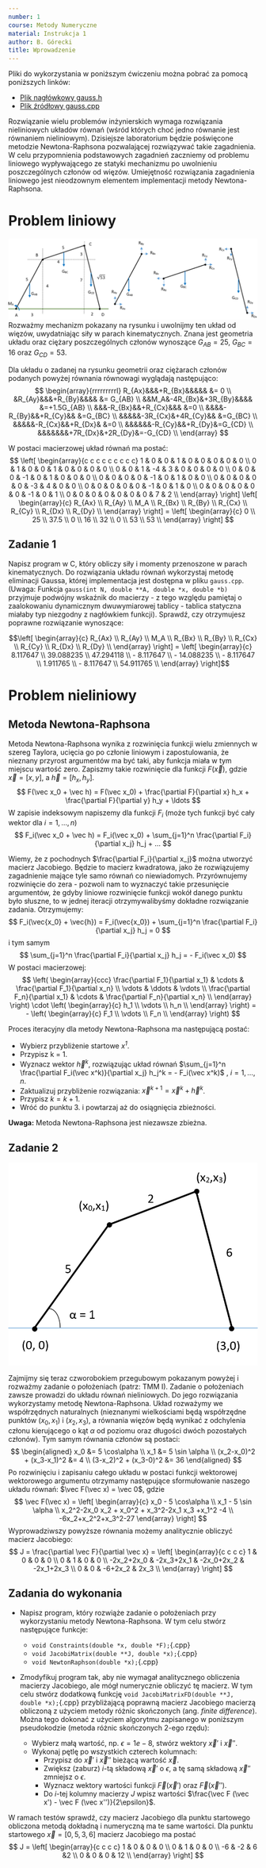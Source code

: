 ```yaml
---
number: 1
course: Metody Numeryczne
material: Instrukcja 1
author: B. Górecki
title: Wprowadzenie
---
```


Pliki do wykorzystania w poniższym ćwiczeniu można pobrać za pomocą poniższych linków:

- [Plik nagłówkowy gauss.h](http://ccfd.github.io/courses/code/info2/gauss.h)
- [Plik źródłowy gauss.cpp](http://ccfd.github.io/courses/code/info2/gauss.cpp)

Rozwiązanie wielu problemów inżynierskich wymaga rozwiązania nieliniowych układów równań (wśród których choć jedno równanie jest równaniem nieliniowym).
Dzisiejsze laboratorium będzie poświęcone metodzie Newtona-Raphsona pozwalającej rozwiązywać takie zagadnienia.
W celu przypomnienia podstawowych zagadnień zaczniemy od problemu liniowego wypływającego ze statyki mechanizmu po uwolnieniu poszczególnych członów od więzów.
Umiejętność rozwiązania zagadnienia liniowego jest nieodzownym elementem implementacji metody Newtona-Raphsona.

# Problem liniowy

![ ](figures/metnum_inst1/mechanizm.png "Wyjściowy układ mechaniczny (po lewej) oraz poszczególne człony uwolnione od więzów (po prawej).")
Rozważmy mechanizm pokazany na rysunku i uwolnijmy ten układ od więzów, uwydatniając siły w parach kinematycznych.
Znana jest geometria układu oraz ciężary poszczególnych członów wynoszące $G_{AB}=25$, $G_{BC}=16$ oraz $G_{CD}=53$.

Dla układu o zadanej na rysunku geometrii oraz ciężarach członów podanych powyżej równania równowagi wyglądają następująco:
$$
\begin{array}{rrrrrrrrrl}
R_{Ax}&&&+R_{Bx}&&&&& &= 0 \\
&R_{Ay}&&&+R_{By}&&&& &= G_{AB} \\
&&M_A&-4R_{Bx}&+3R_{By}&&&& &=+1.5G_{AB} \\
&&&-R_{Bx}&&+R_{Cx}&&& &=0 \\
&&&&-R_{By}&&+R_{Cy}&& &=G_{BC} \\
&&&&&-3R_{Cx}&+4R_{Cy}&& &=G_{BC} \\
&&&&&-R_{Cx}&&+R_{Dx}& &=0 \\
&&&&&&-R_{Cy}&&+R_{Dy}&=G_{CD} \\
&&&&&&&+7R_{Dx}&+2R_{Dy}&=-G_{CD} \\
\end{array}
$$

W postaci macierzowej układ równań ma postać:
$$
\left[ \begin{array}{c c c c c c c c c} 1 & 0 & 0 & 1 & 0 & 0 & 0 & 0 & 0 \\
 0 & 1 & 0 & 0 & 1 & 0 & 0 & 0 & 0 \\
 0 & 0 & 1 & -4 & 3 & 0 & 0 & 0 & 0 \\
 0 & 0 & 0 & -1 & 0 & 1 & 0 & 0 & 0 \\
 0 & 0 & 0 & 0 & -1 & 0 & 1 & 0 & 0 \\
 0 & 0 & 0 & 0 & 0 & -3 & 4 & 0 & 0 \\
 0 & 0 & 0 & 0 & 0 & -1 & 0 & 1 & 0 \\
 0 & 0 & 0 & 0 & 0 & 0 & -1 & 0 & 1 \\
 0 & 0 & 0 & 0 & 0 & 0 & 0 & 7 & 2 \\
  \end{array} \right]
\left[ \begin{array}{c}
R_{Ax} \\
R_{Ay} \\
M_A \\
R_{Bx} \\
R_{By} \\
R_{Cx} \\
R_{Cy} \\
R_{Dx} \\
R_{Dy} \\
\end{array} \right] = \left[
\begin{array}{c} 0 \\
25 \\
37.5 \\
0 \\
16 \\
32 \\
0 \\
53 \\
53 \\ \end{array} \right]
$$

## Zadanie 1

Napisz program w C, który obliczy siły i momenty przenoszone w parach kinematycznych.
Do rozwiązania układu równań wykorzystaj metodę eliminacji Gaussa, której implementacja jest dostępna w pliku `gauss.cpp`.
(Uwaga: Funkcja `gauss(int N, double **A, double *x, double *b)` przyjmuje podwójny wskaźnik do macierzy - z tego względu pamiętaj o zaalokowaniu dynamicznym dwuwymiarowej tablicy - tablica statyczna miałaby typ niezgodny z nagłówkiem funkcji).
Sprawdź, czy otrzymujesz poprawne rozwiązanie wynoszące:

$$\left[ \begin{array}{c} R_{Ax} \\
R_{Ay} \\
M_A \\
R_{Bx} \\
R_{By} \\
R_{Cx} \\
R_{Cy} \\
R_{Dx} \\
R_{Dy} \\
\end{array} \right] = \left[
\begin{array}{c} 8.117647 \\
		39.088235 \\
		47.294118 \\
		- 8.117647 \\
		- 14.088235 \\
		- 8.117647 \\
		1.911765 \\
		- 8.117647 \\
		54.911765 \\ \end{array} \right]$$

# Problem nieliniowy

## Metoda Newtona-Raphsona

Metoda Newtona-Raphsona wynika z rozwinięcia funkcji wielu zmiennych w szereg Taylora, ucięcia go po członie liniowym i zapostulowania, że nieznany przyrost argumentów ma być taki, aby funkcja miała w tym miejscu wartość zero.
Zapiszmy takie rozwinięcie dla funkcji $F(\vec x)$, gdzie $\vec x = [x,y]$, a $\vec h = [h_x, h_y]$.
$$
F(\vec x_0 + \vec h) = F(\vec x_0) + \frac{\partial F}{\partial x} h_x + \frac{\partial F}{\partial y} h_y + \ldots
$$
W zapisie indeksowym napiszemy dla funkcji $F_i$ (może tych funkcji być cały wektor dla $i = 1, \ldots, n$)
$$
F_i(\vec x_0 + \vec h) = F_i(\vec x_0) + \sum_{j=1}^n \frac{\partial F_i}{\partial x_j} h_j + ...
$$

Wiemy, że z pochodnych $\frac{\partial F_i}{\partial x_j}$ można utworzyć macierz Jacobiego.
Będzie to macierz kwadratowa, jako że rozwiązujemy zagadnienie mające tyle samo równań co niewiadomych.
Przyrównujemy rozwinięcie do zera - pozwoli nam to wyznaczyć takie przesunięcie argumentów, że gdyby liniowe rozwinięcie funkcji wokół danego punktu było słuszne, to w jednej iteracji otrzymywalibyśmy dokładne rozwiązanie zadania.
Otrzymujemy:
$$
F_i(\vec{x_0} + \vec{h}) = F_i(\vec{x_0}) + \sum_{j=1}^n \frac{\partial F_i}{\partial x_j} h_j = 0
$$
i tym samym
$$
\sum_{j=1}^n \frac{\partial F_i}{\partial x_j} h_j = - F_i(\vec x_0)
$$
W postaci macierzowej:
$$
\left(
\begin{array}{ccc}
\frac{\partial F_1}{\partial x_1} & \cdots & \frac{\partial F_1}{\partial x_n} \\
\vdots & \ddots & \vdots \\
\frac{\partial F_n}{\partial x_1} & \cdots & \frac{\partial F_n}{\partial x_n} \\
\end{array}
\right) \cdot
\left(
\begin{array}{c}
h_1 \\
\vdots \\
h_n \\
\end{array}
\right) = -
\left(
\begin{array}{c}
F_1 \\
\vdots \\
F_n \\
\end{array}
\right)
$$

Proces iteracyjny dla metody Newtona-Raphsona ma następującą postać:

- Wybierz przybliżenie startowe *$x^1$*.
- Przypisz k = 1.
- Wyznacz wektor $\vec h^k$, rozwiązując układ równań $\sum_{j=1}^n \frac{\partial F_i(\vec x^k)}{\partial x_j} h_j^k = - F_i(\vec x^k)$ , $i=1, \ldots, n$.
- Zaktualizuj przybliżenie rozwiązania: $\vec x^{k+1} = \vec x^k + \vec h^k$.
- Przypisz $k = k+1$.
- Wróć do punktu 3. i powtarzaj aż do osiągnięcia zbieżności.

**Uwaga:** Metoda Newtona-Raphsona jest niezawsze zbieżna.

## Zadanie 2

![ ](figures/metnum_inst1/czworobok.png)

Zajmijmy się teraz czworobokiem przegubowym pokazanym powyżej i rozważmy zadanie o położeniach (patrz: TMM I).
Zadanie o położeniach zawsze prowadzi do układu równań nieliniowych.
Do jego rozwiązania wykorzystamy metodę Newtona-Raphsona.
Układ rozważymy we współrzędnych naturalnych (nieznanymi wielkościami będą współrzędne punktów $(x_0,x_1)$ i $(x_2,x_3)$, a równania więzów będą wynikać z odchylenia członu kierującego o kąt $\alpha$ od poziomu oraz długości dwóch pozostałych członów).
Tym samym równania członów są postaci:
$$
\begin{aligned}
x_0 &= 5 \cos\alpha \\
x_1 &= 5 \sin \alpha \\
(x_2-x_0)^2 + (x_3-x_1)^2 &= 4 \\
(3-x_2)^2 + (x_3-0)^2 &= 36
\end{aligned}
$$
Po rozwinięciu i zapisaniu całego układu w postaci funkcji wektorowej wektorowego argumentu otrzymamy następujące sformułowanie naszego układu równań: $\vec F(\vec x) = \vec 0$, gdzie
$$
\vec F(\vec x) = \left[ \begin{array}{c} x_0 - 5 \cos\alpha \\
x_1 - 5 \sin \alpha \\
x_2^2-2x_0 x_2 + x_0^2 + x_3^2-2x_1 x_3 +x_1^2 -4  \\
-6x_2+x_2^2+x_3^2-27
\end{array} \right]
$$
Wyprowadziwszy powyższe równania możemy analitycznie obliczyć macierz Jacobiego:
$$
J = \frac{\partial \vec F}{\partial \vec x} = 
\left[ \begin{array}{c c c c}
1 & 0 & 0 & 0 \\
0 & 1 & 0 & 0 \\
-2x_2+2x_0 & -2x_3+2x_1 & -2x_0+2x_2 & -2x_1+2x_3 \\
0 & 0 & -6+2x_2 & 2x_3 \\
\end{array}
\right]
$$

## Zadania do wykonania

- Napisz program, który rozwiąże zadanie o położeniach przy wykorzystaniu metody Newtona-Raphsona.
W tym celu stwórz następujące funkcje:

    - `void Constraints(double *x, double *F);`{.cpp}
    - `void JacobiMatrix(double **J, double *x);`{.cpp}
    - `void NewtonRaphson(double *x);`{.cpp}
  
- Zmodyfikuj program tak, aby nie wymagał analitycznego obliczenia macierzy Jacobiego, ale mógł numerycznie obliczyć tę macierz.
W tym celu stwórz dodatkową funkcję `void JacobiMatrixFD(double **J, double *x);`{.cpp} przybliżającą poprawną macierz Jacobiego macierzą obliczoną z użyciem metody różnic skończonych (ang. *finite difference*).
Można tego dokonać z użyciem algorytmu zapisanego w poniższym pseudokodzie (metoda różnic skończonych 2-ego rzędu):

    - Wybierz małą wartość, np. $\epsilon = 1e-8$, stwórz wektory $\vec x'$ i $\vec x''$.
    - Wykonaj pętlę po wszystkich czterech kolumnach:
        - Przypisz do $\vec x'$ i $\vec x''$ bieżącą wartość $\vec x$.
        - Zwiększ (zaburz) *i*-tą składową $\vec x'$ o $\epsilon$, a tę samą składową $\vec x''$ zmniejsz o $\epsilon$.
        - Wyznacz wektory wartości funkcji $\vec F (\vec x')$ oraz $\vec F (\vec x'')$.
        - Do *i*-tej kolumny macierzy $J$ wpisz wartości $\frac{\vec F (\vec x') - \vec F (\vec x'')}{2\epsilon}$.

W ramach testów sprawdź, czy macierz Jacobiego dla punktu startowego obliczona metodą dokładną i numeryczną ma te same wartości.
Dla punktu startowego $\vec x = [0, 5, 3, 6]$ macierz Jacobiego ma postać
$$
J = \left[ \begin{array}{c c c c}
1 & 0 & 0 & 0 \\
0 & 1 & 0 & 0 \\
-6 & -2 & 6 &2 \\
0 & 0 & 0 & 12 \\ \end{array} \right]
$$
